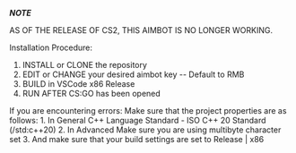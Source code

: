 



___NOTE___

AS OF THE RELEASE OF CS2, THIS AIMBOT IS NO LONGER WORKING.







Installation Procedure:
  1. INSTALL or CLONE the repository
  2. EDIT or CHANGE your desired aimbot key    --  Default to RMB
  3. BUILD in VSCode x86 Release
  4. RUN AFTER CS:GO has been opened





If you are encountering errors:
  Make sure that the project properties are as follows:
    1. In General C++ Language Standard - ISO C++ 20 Standard (/std:c++20)
    2. In Advanced Make sure you are using multibyte character set
    3. And make sure that your build settings are set to Release | x86 
  
